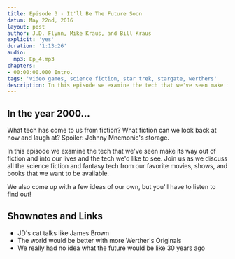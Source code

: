 ```yaml
---
title: Episode 3 - It'll Be The Future Soon
datum: May 22nd, 2016
layout: post
author: J.D. Flynn, Mike Kraus, and Bill Kraus
explicit: 'yes'
duration: '1:13:26'
audio:
  mp3: Ep_4.mp3
chapters:
- 00:00:00.000 Intro.
tags: 'video games, science fiction, star trek, stargate, werthers'
description: In this episode we examine the tech that we've seen make its way out of fiction and into our lives and the tech we'd like to see.  Join us as we discuss all the science fiction and fantasy tech from our favorite movies, shows, and books that we want to be available.
---
```


## In the year 2000...

What tech has come to us from fiction?  What fiction can we look back at now and laugh at?  Spoiler:  Johnny Mnemonic's storage.

In this episode we examine the tech that we've seen make its way out of fiction and into our lives and the tech we'd like to see.  Join us as we discuss all the science fiction and fantasy tech from our favorite movies, shows, and books that we want to be available.

We also come up with a few ideas of our own, but you'll have to listen to find out!


## Shownotes and Links

* JD's cat talks like James Brown
* The world would be better with more Werther's Originals
* We really had no idea what the future would be like 30 years ago
